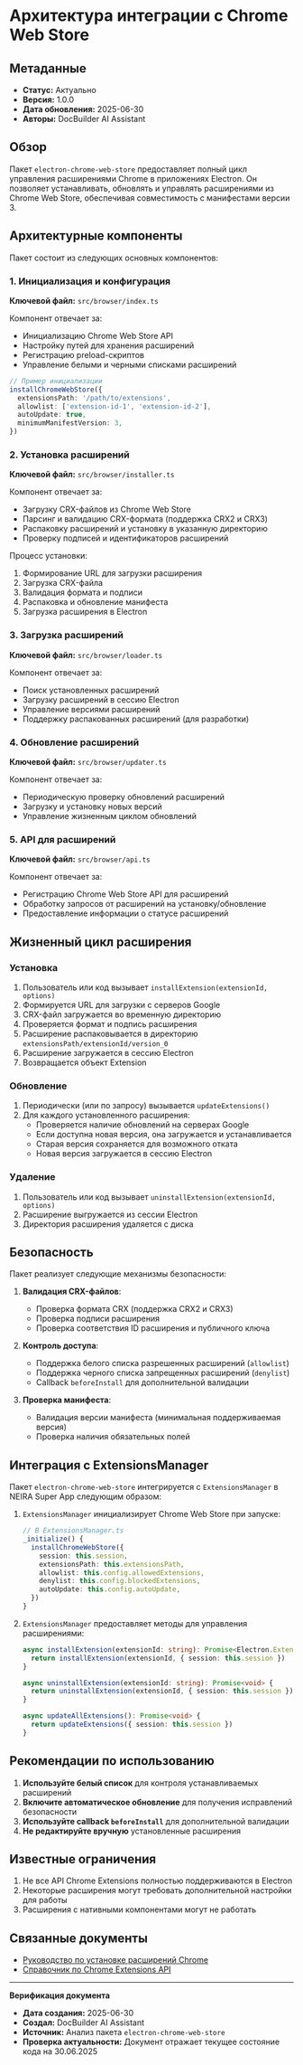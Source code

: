 # Архитектура интеграции с Chrome Web Store

## Метаданные

- **Статус:** Актуально
- **Версия:** 1.0.0
- **Дата обновления:** 2025-06-30
- **Авторы:** DocBuilder AI Assistant

## Обзор

Пакет `electron-chrome-web-store` предоставляет полный цикл управления расширениями Chrome в приложениях Electron. Он позволяет устанавливать, обновлять и управлять расширениями из Chrome Web Store, обеспечивая совместимость с манифестами версии 3.

## Архитектурные компоненты

Пакет состоит из следующих основных компонентов:

### 1. Инициализация и конфигурация

**Ключевой файл:** `src/browser/index.ts`

Компонент отвечает за:

- Инициализацию Chrome Web Store API
- Настройку путей для хранения расширений
- Регистрацию preload-скриптов
- Управление белыми и черными списками расширений

```typescript
// Пример инициализации
installChromeWebStore({
  extensionsPath: '/path/to/extensions',
  allowlist: ['extension-id-1', 'extension-id-2'],
  autoUpdate: true,
  minimumManifestVersion: 3,
})
```

### 2. Установка расширений

**Ключевой файл:** `src/browser/installer.ts`

Компонент отвечает за:

- Загрузку CRX-файлов из Chrome Web Store
- Парсинг и валидацию CRX-формата (поддержка CRX2 и CRX3)
- Распаковку расширений и установку в указанную директорию
- Проверку подписей и идентификаторов расширений

Процесс установки:

1. Формирование URL для загрузки расширения
2. Загрузка CRX-файла
3. Валидация формата и подписи
4. Распаковка и обновление манифеста
5. Загрузка расширения в Electron

### 3. Загрузка расширений

**Ключевой файл:** `src/browser/loader.ts`

Компонент отвечает за:

- Поиск установленных расширений
- Загрузку расширений в сессию Electron
- Управление версиями расширений
- Поддержку распакованных расширений (для разработки)

### 4. Обновление расширений

**Ключевой файл:** `src/browser/updater.ts`

Компонент отвечает за:

- Периодическую проверку обновлений расширений
- Загрузку и установку новых версий
- Управление жизненным циклом обновлений

### 5. API для расширений

**Ключевой файл:** `src/browser/api.ts`

Компонент отвечает за:

- Регистрацию Chrome Web Store API для расширений
- Обработку запросов от расширений на установку/обновление
- Предоставление информации о статусе расширений

## Жизненный цикл расширения

### Установка

1. Пользователь или код вызывает `installExtension(extensionId, options)`
2. Формируется URL для загрузки с серверов Google
3. CRX-файл загружается во временную директорию
4. Проверяется формат и подпись расширения
5. Расширение распаковывается в директорию `extensionsPath/extensionId/version_0`
6. Расширение загружается в сессию Electron
7. Возвращается объект Extension

### Обновление

1. Периодически (или по запросу) вызывается `updateExtensions()`
2. Для каждого установленного расширения:
   - Проверяется наличие обновлений на серверах Google
   - Если доступна новая версия, она загружается и устанавливается
   - Старая версия сохраняется для возможного отката
   - Новая версия загружается в сессию Electron

### Удаление

1. Пользователь или код вызывает `uninstallExtension(extensionId, options)`
2. Расширение выгружается из сессии Electron
3. Директория расширения удаляется с диска

## Безопасность

Пакет реализует следующие механизмы безопасности:

1. **Валидация CRX-файлов**:
   - Проверка формата CRX (поддержка CRX2 и CRX3)
   - Проверка подписи расширения
   - Проверка соответствия ID расширения и публичного ключа

2. **Контроль доступа**:
   - Поддержка белого списка разрешенных расширений (`allowlist`)
   - Поддержка черного списка запрещенных расширений (`denylist`)
   - Callback `beforeInstall` для дополнительной валидации

3. **Проверка манифеста**:
   - Валидация версии манифеста (минимальная поддерживаемая версия)
   - Проверка наличия обязательных полей

## Интеграция с ExtensionsManager

Пакет `electron-chrome-web-store` интегрируется с `ExtensionsManager` в NEIRA Super App следующим образом:

1. `ExtensionsManager` инициализирует Chrome Web Store при запуске:

   ```typescript
   // В ExtensionsManager.ts
   _initialize() {
     installChromeWebStore({
       session: this.session,
       extensionsPath: this.extensionsPath,
       allowlist: this.config.allowedExtensions,
       denylist: this.config.blockedExtensions,
       autoUpdate: this.config.autoUpdate,
     })
   }
   ```

2. `ExtensionsManager` предоставляет методы для управления расширениями:

   ```typescript
   async installExtension(extensionId: string): Promise<Electron.Extension> {
     return installExtension(extensionId, { session: this.session })
   }
   
   async uninstallExtension(extensionId: string): Promise<void> {
     return uninstallExtension(extensionId, { session: this.session })
   }
   
   async updateAllExtensions(): Promise<void> {
     return updateExtensions({ session: this.session })
   }
   ```

## Рекомендации по использованию

1. **Используйте белый список** для контроля устанавливаемых расширений
2. **Включите автоматическое обновление** для получения исправлений безопасности
3. **Используйте callback `beforeInstall`** для дополнительной валидации
4. **Не редактируйте вручную** установленные расширения

## Известные ограничения

1. Не все API Chrome Extensions полностью поддерживаются в Electron
2. Некоторые расширения могут требовать дополнительной настройки для работы
3. Расширения с нативными компонентами могут не работать

## Связанные документы

- [Руководство по установке расширений Chrome](/how-to-guides/installing-chrome-extensions)
- [Справочник по Chrome Extensions API](/reference/chrome-extensions)

---

**Верификация документа**

- **Дата создания:** 2025-06-30
- **Создал:** DocBuilder AI Assistant
- **Источник:** Анализ пакета `electron-chrome-web-store`
- **Проверка актуальности:** Документ отражает текущее состояние кода на 30.06.2025
